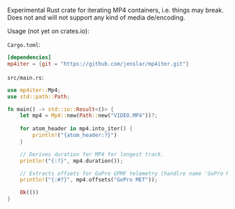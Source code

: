 Experimental Rust crate for iterating MP4 containers, i.e. things may break. Does not and will not support any kind of media de/encoding.

Usage (not yet on crates.io):

`Cargo.toml`:
```toml
[dependencies]
mp4iter = {git = "https://github.com/jenslar/mp4iter.git"}
```

`src/main.rs`:
```rs
use mp4iter::Mp4;
use std::path::Path;

fn main() -> std::io::Result<()> {
    let mp4 = Mp4::new(Path::new("VIDEO.MP4"))?;
    
    for atom_header in mp4.into_iter() {
        println!("{atom_header:?}")
    }

    // Derives duration for MP4 for longest track.
    println!("{:?}", mp4.duration());

    // Extracts offsets for GoPro GPMF telemetry (handlre name 'GoPro MET')
    println!("{:#?}", mp4.offsets("GoPro MET"));

    Ok(())
}
```